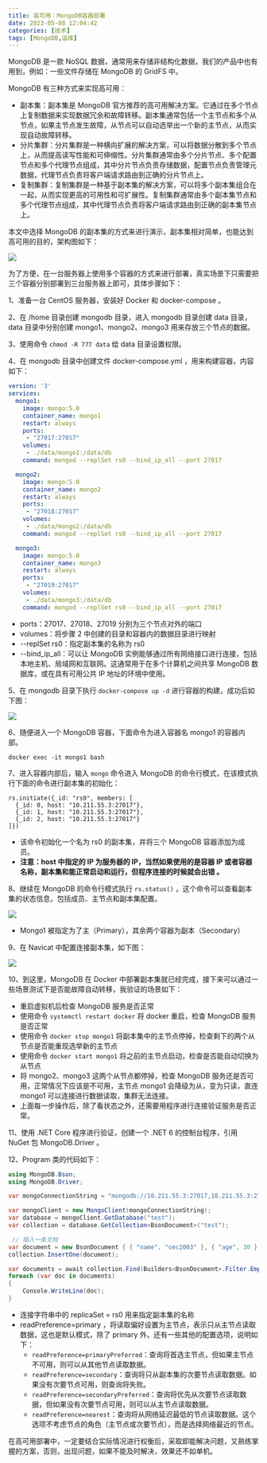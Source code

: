 ```yaml
---
title: 高可用：MongoDB容器部署
date: 2023-05-08 12:04:42
categories: [技术]
tags: [MongoDB,运维]
---
```


MongoDB 是一款 NoSQL 数据，通常用来存储非结构化数据，我们的产品中也有用到，例如：一些文件存储在 MongoDB 的 GridFS 中。
<!--more-->
MongoDB 有三种方式来实现高可用：

- 副本集：副本集是 MongoDB 官方推荐的高可用解决方案。它通过在多个节点上复制数据来实现数据冗余和故障转移。副本集通常包括一个主节点和多个从节点，如果主节点发生故障，从节点可以自动选举出一个新的主节点，从而实现自动故障转移。
- 分片集群：分片集群是一种横向扩展的解决方案，可以将数据分散到多个节点上，从而提高读写性能和可伸缩性。分片集群通常由多个分片节点、多个配置节点和多个代理节点组成，其中分片节点负责存储数据，配置节点负责管理元数据，代理节点负责将客户端请求路由到正确的分片节点上。
- 复制集群：复制集群是一种基于副本集的解决方案，可以将多个副本集组合在一起，从而实现更高的可用性和可扩展性。复制集群通常由多个副本集节点和多个代理节点组成，其中代理节点负责将客户端请求路由到正确的副本集节点上。

本文中选择 MongoDB 的副本集的方式来进行演示，副本集相对简单，也能达到高可用的目的，架构图如下：

![](https://cdn.jsdelivr.net/gh/oec2003/hblog-images/img/202306191205418.webp)

为了方便，在一台服务器上使用多个容器的方式来进行部署，真实场景下只需要把三个容器分别部署到三台服务器上即可，具体步骤如下：

1、准备一台 CentOS 服务器，安装好 Docker 和 docker-compose 。

2、在 /home 目录创建 mongodb 目录，进入 mongodb 目录创建 data 目录，data 目录中分别创建 mongo1、mongo2、mongo3 用来存放三个节点的数据。

3、使用命令 `chmod -R 777 data` 给 data 目录设置权限。

4、在 mongodb 目录中创建文件 docker-compose.yml ，用来构建容器，内容如下：

```yml
version: '3'
services:
  mongo1:
    image: mongo:5.0
    container_name: mongo1
    restart: always
    ports:
     - "27017:27017"
    volumes:
     - ./data/mongo1:/data/db
    command: mongod --replSet rs0 --bind_ip_all --port 27017

  mongo2:
    image: mongo:5.0
    container_name: mongo2
    restart: always
    ports:
     - "27018:27017"
    volumes:
     - ./data/mongo2:/data/db
    command: mongod --replSet rs0 --bind_ip_all --port 27017

  mongo3:
    image: mongo:5.0
    container_name: mongo3
    restart: always
    ports:
     - "27019:27017"
    volumes:
     - ./data/mongo3:/data/db
    command: mongod --replSet rs0 --bind_ip_all --port 27017
```

* ports：27017、27018、27019 分别为三个节点对外的端口
* volumes：将步骤 2 中创建的目录和容器内的数据目录进行映射
* --replSet rs0：指定副本集的名称为 rs0
* --bind_ip_all：可以让 MongoDB 实例能够通过所有网络接口进行连接，包括本地主机、局域网和互联网。这通常用于在多个计算机之间共享 MongoDB 数据库，或在具有可用公共 IP 地址的环境中使用。

5、在 mongodb 目录下执行  `docker-compose up -d` 进行容器的构建，成功后如下图：

![](https://cdn.jsdelivr.net/gh/oec2003/hblog-images/img/202306191205155.webp)

6、随便进入一个 MongoDB 容器，下面命令为进入容器名 mongo1 的容器内部。

```
docker exec -it mongo1 bash
```

7、进入容器内部后，输入 `mongo` 命令进入 MongoDB 的命令行模式，在该模式执行下面的命令进行副本集的初始化：

```shell
rs.initiate({_id: "rs0", members: [
  {_id: 0, host: "10.211.55.3:27017"},
  {_id: 1, host: "10.211.55.3:27017"},
  {_id: 2, host: "10.211.55.3:27017"}
]})
```

* 该命令初始化一个名为 rs0 的副本集，并将三个 MongoDB 容器添加为成员。
* **注意：host 中指定的 IP 为服务器的 IP，当然如果使用的是容器 IP 或者容器名称，副本集和能正常启动和运行，但程序连接的时候就会出错 。**

8、继续在 MongoDB 的命令行模式执行 `rs.status()` ，这个命令可以查看副本集的状态信息，包括成员、主节点和副本集配置。

![](https://cdn.jsdelivr.net/gh/oec2003/hblog-images/img/202306191205756.webp)

* Mongo1 被指定为了主（Primary），其余两个容器为副本（Secondary）

9、在 Navicat 中配置连接副本集，如下图：

![](https://cdn.jsdelivr.net/gh/oec2003/hblog-images/img/202306191205272.webp)

10、到这里，MongoDB 在 Docker 中部署副本集就已经完成，接下来可以通过一些场景测试下是否能故障自动转移，我验证的场景如下：

* 重启虚拟机后检查 MongoDB 服务是否正常
* 使用命令 `systemctl restart docker` 将 docker 重启，检查 MongoDB 服务是否正常
* 使用命令 `docker stop mongo1` 将副本集中的主节点停掉，检查剩下的两个从节点是否能重现选举新的主节点
* 使用命令 `docker start mongo1` 将之前的主节点启动，检查是否能自动切换为从节点
* 将 mongo2、mongo3 这两个从节点都停掉，检查 MongoDB 服务还是否可用，正常情况下应该是不可用，主节点 mongo1 会降级为从，变为只读，直连 mongo1 可以连接进行数据读取，集群无法连接。
* 上面每一步操作后，除了看状态之外，还需要用程序进行连接验证服务是否正常。

11、使用 .NET Core 程序进行验证，创建一个 .NET 6 的控制台程序，引用 NuGet 包 MongoDB.Driver 。

12、Program 类的代码如下：

```c#
using MongoDB.Bson;
using MongoDB.Driver;

var mongoConnectionString = "mongodb://10.211.55.3:27017,10.211.55.3:27018,10.211.55.3:27019/test?replicaSet=rs0&readPreference=primary";

var mongoClient = new MongoClient(mongoConnectionString);
var database = mongoClient.GetDatabase("test");
var collection = database.GetCollection<BsonDocument>("test");

 // 插入一条文档
var document = new BsonDocument { { "name", "oec2003" }, { "age", 30 } };
collection.InsertOne(document);

var documents = await collection.Find(Builders<BsonDocument>.Filter.Empty).ToListAsync();
foreach (var doc in documents)
{
    Console.WriteLine(doc);
}
```

* 连接字符串中的 replicaSet = rs0 用来指定副本集的名称
* readPreference=primary ，将读取偏好设置为主节点，表示只从主节点读取数据，这也是默认模式，除了 primary 外，还有一些其他的配置选项，说明如下：
  * `readPreference=primaryPreferred`：查询将首选主节点，但如果主节点不可用，则可以从其他节点读取数据。
  * `readPreference=secondary`：查询将只从副本集的次要节点读取数据。如果没有次要节点可用，则查询将失败。
  * `readPreference=secondaryPreferred`：查询将优先从次要节点读取数据，但如果没有次要节点可用，则可以从主节点读取数据。
  * `readPreference=nearest`：查询将从网络延迟最低的节点读取数据。这个选项不考虑节点的角色（主节点或次要节点），而是选择网络最近的节点。

在高可用部署中，一定要结合实际情况进行权衡后，采取即能解决问题，又熟练掌握的方案，否则，出现问题，如果不能及时解决，效果还不如单机。